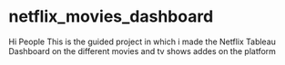 # netflix_movies_dashboard

Hi People This is the guided project in which
i made the Netflix Tableau Dashboard on the different movies 
and tv shows addes on the platform

